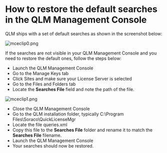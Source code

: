# How to restore the default searches in the QLM Management Console

QLM ships with a set of default searches as shown in the screenshot below:

![mceclip0.png](https://support.soraco.co/hc/article\_attachments/360083883612/mceclip0.png)

If the searches are not visible in your QLM Management Console and you need to restore the default ones, follow the steps below:

* Launch the QLM Management Console
* Go to the Manage Keys tab
* Click Sites and make sure your License Server is selected
* Go to the Files and Folders tab
* Locate the **Searches File** field and note the path of the file.

![mceclip1.png](https://support.soraco.co/hc/article\_attachments/360083956631/mceclip1.png)

* Close the QLM Management Console
* Go to the QLM installation folder, typically C:\Program Files\Soraco\QuickLicenseMgr
* Locate the file queries.xml
* Copy this file to the **Searches File** folder and rename it to match the **Searches File** filename.
* Launch the QLM Management Console
* Your searches should now be restored.
